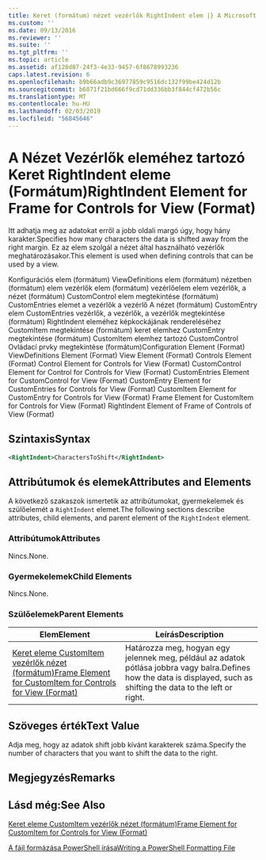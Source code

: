 ```yaml
---
title: Keret (formátum) nézet vezérlők RightIndent elem |} A Microsoft Docs
ms.custom: ''
ms.date: 09/13/2016
ms.reviewer: ''
ms.suite: ''
ms.tgt_pltfrm: ''
ms.topic: article
ms.assetid: af128d87-24f3-4e33-9457-6f8678993236
caps.latest.revision: 6
ms.openlocfilehash: b9b66adb9c36977859c9516dc132f99be424d12b
ms.sourcegitcommit: b6871f21bd666f9cd71dd336bb3f844cf472b56c
ms.translationtype: MT
ms.contentlocale: hu-HU
ms.lasthandoff: 02/03/2019
ms.locfileid: "56845646"
---
```

# <a name="rightindent-element-for-frame-for-controls-for-view-format"></a><span data-ttu-id="38fb2-102">A Nézet Vezérlők eleméhez tartozó Keret RightIndent eleme (Formátum)</span><span class="sxs-lookup"><span data-stu-id="38fb2-102">RightIndent Element for Frame for Controls for View (Format)</span></span>

<span data-ttu-id="38fb2-103">Itt adhatja meg az adatokat erről a jobb oldali margó úgy, hogy hány karakter.</span><span class="sxs-lookup"><span data-stu-id="38fb2-103">Specifies how many characters the data is shifted away from the right margin.</span></span> <span data-ttu-id="38fb2-104">Ez az elem szolgál a nézet által használható vezérlők meghatározásakor.</span><span class="sxs-lookup"><span data-stu-id="38fb2-104">This element is used when defining controls that can be used by a view.</span></span>

<span data-ttu-id="38fb2-105">Konfigurációs elem (formátum) ViewDefinitions elem (formátum) nézetben (formátum) elem vezérlők elem (formátum) vezérlőelem elem vezérlők, a nézet (formátum) CustomControl elem megtekintése (formátum) CustomEntries elemet a vezérlők a vezérlő A nézet (formátum) CustomEntry elem CustomEntries vezérlők, a vezérlők, a vezérlők megtekintése (formátum) RightIndent eleméhez képkockájának rendereléséhez CustomItem megtekintése (formátum) keret elemhez CustomEntry megtekintése (formátum) CustomItem elemhez tartozó CustomControl Ovládací prvky megtekintése (formátum)</span><span class="sxs-lookup"><span data-stu-id="38fb2-105">Configuration Element (Format) ViewDefinitions Element (Format) View Element (Format) Controls Element (Format) Control Element for Controls for View (Format) CustomControl Element for Control for Controls for View (Format) CustomEntries Element for CustomControl for View (Format) CustomEntry Element for CustomEntries for Controls for View (Format) CustomItem Element for CustomEntry for Controls for View (Format) Frame Element for CustomItem for Controls for View (Format) RightIndent Element of Frame of Controls of View (Format)</span></span>

## <a name="syntax"></a><span data-ttu-id="38fb2-106">Szintaxis</span><span class="sxs-lookup"><span data-stu-id="38fb2-106">Syntax</span></span>

```xml
<RightIndent>CharactersToShift</RightIndent>
```

## <a name="attributes-and-elements"></a><span data-ttu-id="38fb2-107">Attribútumok és elemek</span><span class="sxs-lookup"><span data-stu-id="38fb2-107">Attributes and Elements</span></span>

<span data-ttu-id="38fb2-108">A következő szakaszok ismertetik az attribútumokat, gyermekelemek és szülőelemét a `RightIndent` elemet.</span><span class="sxs-lookup"><span data-stu-id="38fb2-108">The following sections describe attributes, child elements, and parent element of the `RightIndent` element.</span></span>

### <a name="attributes"></a><span data-ttu-id="38fb2-109">Attribútumok</span><span class="sxs-lookup"><span data-stu-id="38fb2-109">Attributes</span></span>

<span data-ttu-id="38fb2-110">Nincs.</span><span class="sxs-lookup"><span data-stu-id="38fb2-110">None.</span></span>

### <a name="child-elements"></a><span data-ttu-id="38fb2-111">Gyermekelemek</span><span class="sxs-lookup"><span data-stu-id="38fb2-111">Child Elements</span></span>

<span data-ttu-id="38fb2-112">Nincs.</span><span class="sxs-lookup"><span data-stu-id="38fb2-112">None.</span></span>

### <a name="parent-elements"></a><span data-ttu-id="38fb2-113">Szülőelemek</span><span class="sxs-lookup"><span data-stu-id="38fb2-113">Parent Elements</span></span>

|<span data-ttu-id="38fb2-114">Elem</span><span class="sxs-lookup"><span data-stu-id="38fb2-114">Element</span></span>|<span data-ttu-id="38fb2-115">Leírás</span><span class="sxs-lookup"><span data-stu-id="38fb2-115">Description</span></span>|
|-------------|-----------------|
|[<span data-ttu-id="38fb2-116">Keret eleme CustomItem vezérlők nézet (formátum)</span><span class="sxs-lookup"><span data-stu-id="38fb2-116">Frame Element for CustomItem for Controls for View (Format)</span></span>](./frame-element-for-customitem-for-controls-for-view-format.md)|<span data-ttu-id="38fb2-117">Határozza meg, hogyan egy jelennek meg, például az adatok pótlása jobbra vagy balra.</span><span class="sxs-lookup"><span data-stu-id="38fb2-117">Defines how the data is displayed, such as shifting the data to the left or right.</span></span>|

## <a name="text-value"></a><span data-ttu-id="38fb2-118">Szöveges érték</span><span class="sxs-lookup"><span data-stu-id="38fb2-118">Text Value</span></span>

<span data-ttu-id="38fb2-119">Adja meg, hogy az adatok shift jobb kívánt karakterek száma.</span><span class="sxs-lookup"><span data-stu-id="38fb2-119">Specify the number of characters that you want to shift the data to the right.</span></span>

## <a name="remarks"></a><span data-ttu-id="38fb2-120">Megjegyzés</span><span class="sxs-lookup"><span data-stu-id="38fb2-120">Remarks</span></span>

## <a name="see-also"></a><span data-ttu-id="38fb2-121">Lásd még:</span><span class="sxs-lookup"><span data-stu-id="38fb2-121">See Also</span></span>

[<span data-ttu-id="38fb2-122">Keret eleme CustomItem vezérlők nézet (formátum)</span><span class="sxs-lookup"><span data-stu-id="38fb2-122">Frame Element for CustomItem for Controls for View (Format)</span></span>](./frame-element-for-customitem-for-controls-for-view-format.md)

[<span data-ttu-id="38fb2-123">A fájl formázása PowerShell írása</span><span class="sxs-lookup"><span data-stu-id="38fb2-123">Writing a PowerShell Formatting File</span></span>](./writing-a-powershell-formatting-file.md)
